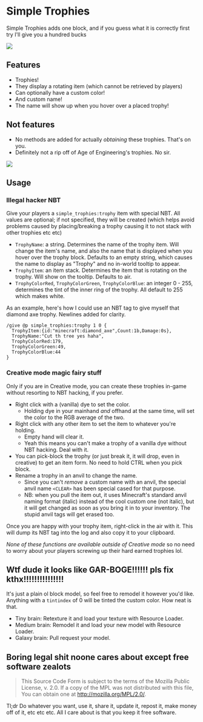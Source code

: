 # Simple Trophies

Simple Trophies adds one block, and if you guess what it is correctly first try I'll give you a hundred bucks

<img src="https://raw.githubusercontent.com/quat1024/simpletrophies/master/.github/trophoo.png"/>

## Features

- Trophies!
- They display a rotating item (which cannot be retrieved by players)
- Can optionally have a custom color!
- And custom name!
- The name will show up when you hover over a placed trophy!

## Not features

- No methods are added for actually *obtaining* these trophies. That's on you.
- Definitely not a rip off of Age of Engineering's trophies. No sir.

<img src="https://raw.githubusercontent.com/quat1024/simpletrophies/master/.github/topee.png"/>

## Usage

### Illegal hacker NBT

Give your players a `simple_trophies:trophy` item with special NBT. All values are optional; if not specified, they will be created (which helps avoid problems caused by placing/breaking a trophy causing it to not stack with other trophies etc etc)

- `TrophyName`: a string. Determines the name of the trophy item. Will change the item's name, and also the name that is displayed when you hover over the trophy block. Defaults to an empty string, which causes the name to display as "Trophy" and no in-world tooltip to appear.
- `TrophyItem`: an item stack. Determines the item that is rotating on the trophy. Will show on the tooltip. Defaults to air.
- `TrophyColorRed`, `TrophyColorGreen`, `TrophyColorBlue`: an integer 0 - 255, determines the tint of the inner ring of the trophy. All default to 255 which makes white.

As an example, here's how I could use an NBT tag to give myself that diamond axe trophy. Newlines added for clarity.

    /give @p simple_trophies:trophy 1 0 {
      TrophyItem:{id:"minecraft:diamond_axe",Count:1b,Damage:0s},
      TrophyName:"Cut th tree yes haha",
      TrophyColorRed:179,
      TrophyColorGreen:49,
      TrophyColorBlue:44
    }

### Creative mode magic fairy stuff

Only if you are in Creative mode, you can create these trophies in-game without resorting to NBT hacking, if you prefer.

- Right click with a (vanilla) dye to set the color.
  - Holding dye in your mainhand *and* offhand at the same time, will set the color to the RGB average of the two.
- Right click with any other item to set the item to whatever you're holding.
  - Empty hand will clear it.
  - Yeah this means you can't make a trophy of a vanilla dye without NBT hacking. Deal with it.
- You can pick-block the trophy (or just break it, it will drop, even in creative) to get an item form. No need to hold CTRL when you pick block.
- Rename a trophy in an anvil to change the name.
  - Since you can't *remove* a custom name with an anvil, the special anvil name `<CLEAR>` has been special cased for that purpose.
  - NB: when you pull the item out, it uses Minecraft's standard anvil naming format (italic) instead of the cool custom one (not italic), but it will get changed as soon as you bring it in to your inventory. The stupid anvil tags will get erased too.

Once you are happy with your trophy item, right-click in the air with it. This will dump its NBT tag into the log and also copy it to your clipboard.

*None of these functions are available outside of Creative mode* so no need to worry about your players screwing up their hard earned trophies lol.

## Wtf dude it looks like GAR-BOGE!!!!!! pls fix kthx!!!!!!!!!!!!!!!

It's just a plain ol block model, so feel free to remodel it however you'd like. Anything with a `tintindex` of 0 will be tinted the custom color. How neat is that.

- Tiny brain: Retexture it and load your texture with Resource Loader.
- Medium brain: Remodel it and load your new model with Resource Loader.
- Galaxy brain: Pull request your model.

## Boring legal shit noone cares about except free software zealots

> This Source Code Form is subject to the terms of the Mozilla Public
> License, v. 2.0. If a copy of the MPL was not distributed with this
> file, You can obtain one at http://mozilla.org/MPL/2.0/.

Tl;dr Do whatever you want, use it, share it, update it, repost it, make money off of it, etc etc etc. All I care about is that you keep it free software.